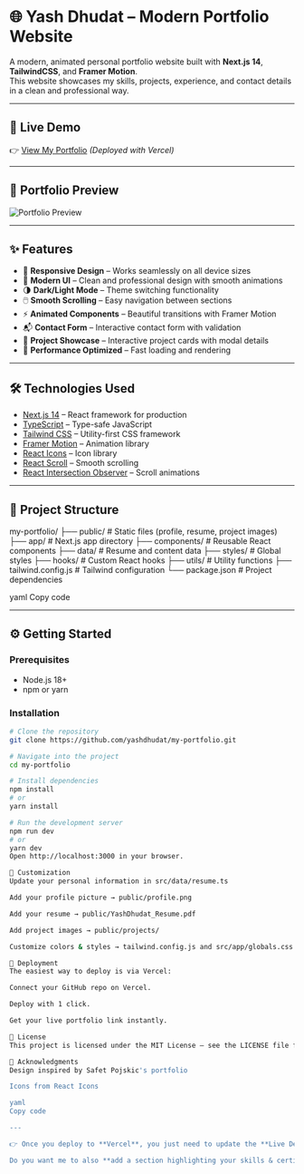 # 🌐 Yash Dhudat – Modern Portfolio Website  

A modern, animated personal portfolio website built with **Next.js 14**, **TailwindCSS**, and **Framer Motion**.  
This website showcases my skills, projects, experience, and contact details in a clean and professional way.  

---

## 🚀 Live Demo  
👉 [View My Portfolio](https://my-portfolio.vercel.app) *(Deployed with Vercel)*  

---

## 📸 Portfolio Preview  
![Portfolio Preview](preview.png)  

---

## ✨ Features  
- 📱 **Responsive Design** – Works seamlessly on all device sizes  
- 🎨 **Modern UI** – Clean and professional design with smooth animations  
- 🌗 **Dark/Light Mode** – Theme switching functionality  
- 🖱️ **Smooth Scrolling** – Easy navigation between sections  
- ⚡ **Animated Components** – Beautiful transitions with Framer Motion  
- 📬 **Contact Form** – Interactive contact form with validation  
- 💼 **Project Showcase** – Interactive project cards with modal details  
- 🚀 **Performance Optimized** – Fast loading and rendering  

---

## 🛠️ Technologies Used  
- [Next.js 14](https://nextjs.org/) – React framework for production  
- [TypeScript](https://www.typescriptlang.org/) – Type-safe JavaScript  
- [Tailwind CSS](https://tailwindcss.com/) – Utility-first CSS framework  
- [Framer Motion](https://www.framer.com/motion/) – Animation library  
- [React Icons](https://react-icons.github.io/react-icons/) – Icon library  
- [React Scroll](https://www.npmjs.com/package/react-scroll) – Smooth scrolling  
- [React Intersection Observer](https://www.npmjs.com/package/react-intersection-observer) – Scroll animations  

---

## 📂 Project Structure  

my-portfolio/
├── public/ # Static files (profile, resume, project images)
├── app/ # Next.js app directory
├── components/ # Reusable React components
├── data/ # Resume and content data
├── styles/ # Global styles
├── hooks/ # Custom React hooks
├── utils/ # Utility functions
├── tailwind.config.js # Tailwind configuration
└── package.json # Project dependencies

yaml
Copy code

---

## ⚙️ Getting Started  

### Prerequisites  
- Node.js 18+  
- npm or yarn  

### Installation  
```bash
# Clone the repository
git clone https://github.com/yashdhudat/my-portfolio.git

# Navigate into the project
cd my-portfolio

# Install dependencies
npm install
# or
yarn install

# Run the development server
npm run dev
# or
yarn dev
Open http://localhost:3000 in your browser.

🎨 Customization
Update your personal information in src/data/resume.ts

Add your profile picture → public/profile.png

Add your resume → public/YashDhudat_Resume.pdf

Add project images → public/projects/

Customize colors & styles → tailwind.config.js and src/app/globals.css

🚀 Deployment
The easiest way to deploy is via Vercel:

Connect your GitHub repo on Vercel.

Deploy with 1 click.

Get your live portfolio link instantly.

📜 License
This project is licensed under the MIT License – see the LICENSE file for details.

🙏 Acknowledgments
Design inspired by Safet Pojskic's portfolio

Icons from React Icons

yaml
Copy code

---

👉 Once you deploy to **Vercel**, you just need to update the **Live Demo link**.  

Do you want me to also **add a section highlighting your skills & certifications** (like Java, Python, ML

